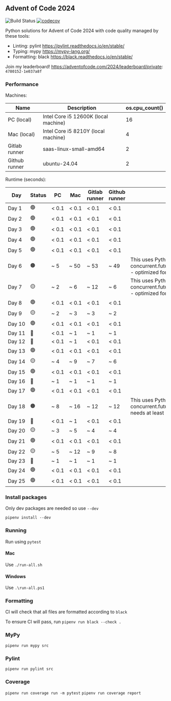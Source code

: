 ## Advent of Code 2024

![Build Status](https://github.com/masonpimentel/advent-of-code-2024/actions/workflows/ci.yml/badge.svg) [![codecov](https://codecov.io/gh/masonpimentel/advent-of-code-2024/branch/main/graph/badge.svg)](https://codecov.io/gh/masonpimentel/advent-of-code-2024/)

Python solutions for Advent of Code 2024 with code quality managed by these tools:

* Linting: pylint https://pylint.readthedocs.io/en/stable/
* Typing: mypy https://mypy-lang.org/
* Formatting: black https://black.readthedocs.io/en/stable/

Join my leaderboard! https://adventofcode.com/2024/leaderboard/private: `4780152-1e037a8f`

### Performance

Machines:

| Name | Description   | os.cpu_count() |
| --- | --- | --- |
| PC (local) | Intel Core i5 12600K (local machine)   | 16 |
| Mac (local) | Intel Core i5 8210Y (local machine) | 4 |
| Gitlab runner | saas-linux-small-amd64   | 2 |
| Github runner | ubuntu-24.04  | 2 |

Runtime (seconds):

| Day | Status | PC | Mac | Gitlab runner | Github runner | Notes |
| ----- | --- | --- | --- | --- | --- | --- |
| Day 1 | 🟢 | < 0.1 | < 0.1 | < 0.1 | < 0.1 | 
| Day 2 | 🟢 | < 0.1 | < 0.1 | < 0.1 | < 0.1 | 
| Day 3 | 🟢 | < 0.1 | < 0.1 | < 0.1 | < 0.1 | 
| Day 4 | 🟢 | < 0.1 | < 0.1 | < 0.1 | < 0.1 | 
| Day 5 | 🟢 | < 0.1 | < 0.1 | < 0.1 | < 0.1 | 
| Day 6 | 🟠 | ~ 5 | ~ 50 | ~ 53 | ~ 49 | This uses Python concurrent.futures.ProcessPoolExecutor - optimized for 16+ cores |
| Day 7 | 🟡 | ~ 2 | ~ 6 | ~ 12 | ~ 6 | This uses Python concurrent.futures.ProcessPoolExecutor - optimized for 16+ cores |
| Day 8 | 🟢 | < 0.1 | < 0.1 | < 0.1 | < 0.1 |
| Day 9 | 🟡 | ~ 2 | ~ 3 | ~ 3 | ~ 2 |
| Day 10 | 🟢 | < 0.1 | < 0.1 | < 0.1 | < 0.1 |
| Day 11 | 🔵 | < 0.1 | ~ 1 | ~ 1 | ~ 1 |
| Day 12 | 🔵 | < 0.1 | ~ 1 | < 0.1 | < 0.1 |
| Day 13 | 🟢 | < 0.1 | < 0.1 | < 0.1 | < 0.1 |
| Day 14 | 🟡 | ~ 4 | ~ 9 | ~ 7 | ~ 6 | |
| Day 15 | 🟢 | < 0.1 | < 0.1 | < 0.1 | < 0.1 | |
| Day 16 | 🔵 | ~ 1 | ~ 1 | ~ 1 | ~ 1 | |
| Day 17 | 🟢 | < 0.1 | < 0.1 | < 0.1 | < 0.1 | |
| Day 18 | 🟠 | ~ 8 | ~ 16 | ~ 12 | ~ 12 | This uses Python concurrent.futures.ProcessPoolExecutor, needs at least 2 cores |
| Day 19 | 🔵 | < 0.1 | ~ 1 | < 0.1 | < 0.1 | |
| Day 20 | 🟡 | ~ 3 | ~ 5 | ~ 4 | ~ 4 | |
| Day 21 | 🟢 | < 0.1 | < 0.1 | < 0.1 | < 0.1 | |
| Day 22 | 🟡 | ~ 5 | ~ 12 | ~ 9 | ~ 8 | |
| Day 23 | 🔵 | ~ 1 | ~ 1 | ~ 1 | ~ 1 | |
| Day 24 | 🟢 | < 0.1 | < 0.1 | < 0.1 | < 0.1 | |
| Day 25 | 🟢 | < 0.1 | < 0.1 | < 0.1 | < 0.1 | |

### Install packages

Only dev packages are needed so use `--dev`

`pipenv install --dev`

### Running

Run using `pytest`

#### Mac

Use `./run-all.sh`

#### Windows

Use `.\run-all.ps1`

### Formatting

CI will check that all files are formatted according to `black`

To ensure CI will pass, run `pipenv run black --check .`

### MyPy

`pipenv run mypy src`

### Pylint

`pipenv run pylint src`

### Coverage

`pipenv run coverage run -m pytest`
`pipenv run coverage report`
